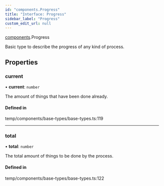```yaml
---
id: "components.Progress"
title: "Interface: Progress"
sidebar_label: "Progress"
custom_edit_url: null
---
```


[components](../modules/components.md).Progress

Basic type to describe the progress of any kind of process.

## Properties

### current

• **current**: `number`

The amount of things that have been done already.

#### Defined in

temp/components/base-types/base-types.ts:119

___

### total

• **total**: `number`

The total amount of things to be done by the process.

#### Defined in

temp/components/base-types/base-types.ts:122
